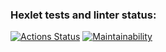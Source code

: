 ### Hexlet tests and linter status:

[![Actions Status](https://github.com/KhikmatullinB/frontend-project-11/actions/workflows/hexlet-check.yml/badge.svg)](https://github.com/KhikmatullinB/frontend-project-11/actions)
[![Maintainability](https://api.codeclimate.com/v1/badges/b31438122d3ba4876f42/maintainability)](https://codeclimate.com/github/KhikmatullinB/frontend-project-11/maintainability)

